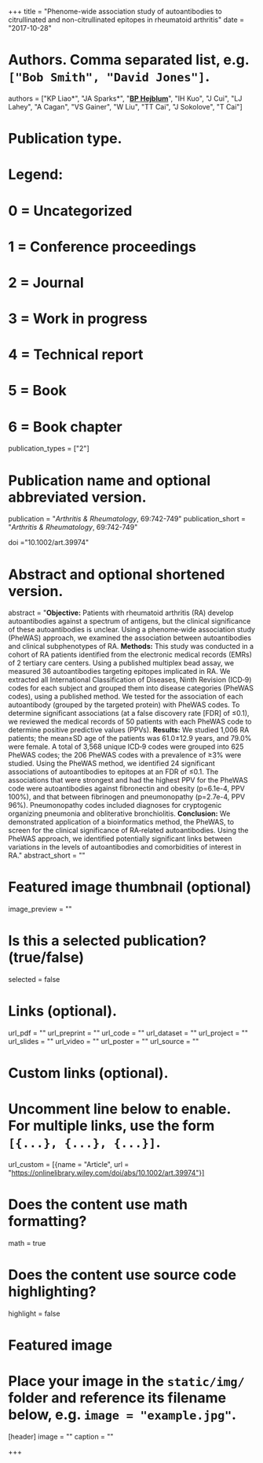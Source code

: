 +++
title = "Phenome-wide association study of autoantibodies to citrullinated and non-citrullinated epitopes in rheumatoid arthritis"
date = "2017-10-28"

# Authors. Comma separated list, e.g. `["Bob Smith", "David Jones"]`.
authors = ["KP Liao&#42;", "JA Sparks&#42;", "<u>**BP Hejblum**</u>", "IH Kuo", "J Cui", "LJ Lahey", "A Cagan", "VS Gainer", "W Liu", "TT Cai", "J Sokolove", "T Cai"]

# Publication type.
# Legend:
# 0 = Uncategorized
# 1 = Conference proceedings
# 2 = Journal
# 3 = Work in progress
# 4 = Technical report
# 5 = Book
# 6 = Book chapter
publication_types = ["2"]

# Publication name and optional abbreviated version.
publication = "*Arthritis & Rheumatology*, 69:742-749"
publication_short = "*Arthritis & Rheumatology*, 69:742-749"

doi ="10.1002/art.39974"

# Abstract and optional shortened version.
abstract = "**Objective:** Patients with rheumatoid arthritis (RA) develop autoantibodies against a spectrum of antigens, but the clinical significance of these autoantibodies is unclear. Using a phenome‐wide association study (PheWAS) approach, we examined the association between autoantibodies and clinical subphenotypes of RA. **Methods:** This study was conducted in a cohort of RA patients identified from the electronic medical records (EMRs) of 2 tertiary care centers. Using a published multiplex bead assay, we measured 36 autoantibodies targeting epitopes implicated in RA. We extracted all International Classification of Diseases, Ninth Revision (ICD‐9) codes for each subject and grouped them into disease categories (PheWAS codes), using a published method. We tested for the association of each autoantibody (grouped by the targeted protein) with PheWAS codes. To determine significant associations (at a false discovery rate [FDR] of ≤0.1), we reviewed the medical records of 50 patients with each PheWAS code to determine positive predictive values (PPVs). **Results:** We studied 1,006 RA patients; the mean±SD age of the patients was 61.0±12.9 years, and 79.0% were female. A total of 3,568 unique ICD‐9 codes were grouped into 625 PheWAS codes; the 206 PheWAS codes with a prevalence of ≥3% were studied. Using the PheWAS method, we identified 24 significant associations of autoantibodies to epitopes at an FDR of ≤0.1. The associations that were strongest and had the highest PPV for the PheWAS code were autoantibodies against fibronectin and obesity (p=6.1e-4, PPV 100%), and that between fibrinogen and pneumonopathy (p=2.7e-4, PPV 96%). Pneumonopathy codes included diagnoses for cryptogenic organizing pneumonia and obliterative bronchiolitis. **Conclusion:** We demonstrated application of a bioinformatics method, the PheWAS, to screen for the clinical significance of RA‐related autoantibodies. Using the PheWAS approach, we identified potentially significant links between variations in the levels of autoantibodies and comorbidities of interest in RA."
abstract_short = ""

# Featured image thumbnail (optional)
image_preview = ""

# Is this a selected publication? (true/false)
selected = false

# Links (optional).
url_pdf = ""
url_preprint = ""
url_code = ""
url_dataset = ""
url_project = ""
url_slides = ""
url_video = ""
url_poster = ""
url_source = ""

# Custom links (optional).
#   Uncomment line below to enable. For multiple links, use the form `[{...}, {...}, {...}]`.
url_custom = [{name = "Article", url = "https://onlinelibrary.wiley.com/doi/abs/10.1002/art.39974"}]

# Does the content use math formatting?
math = true

# Does the content use source code highlighting?
highlight = false

# Featured image
# Place your image in the `static/img/` folder and reference its filename below, e.g. `image = "example.jpg"`.
[header]
image = ""
caption = ""

+++
